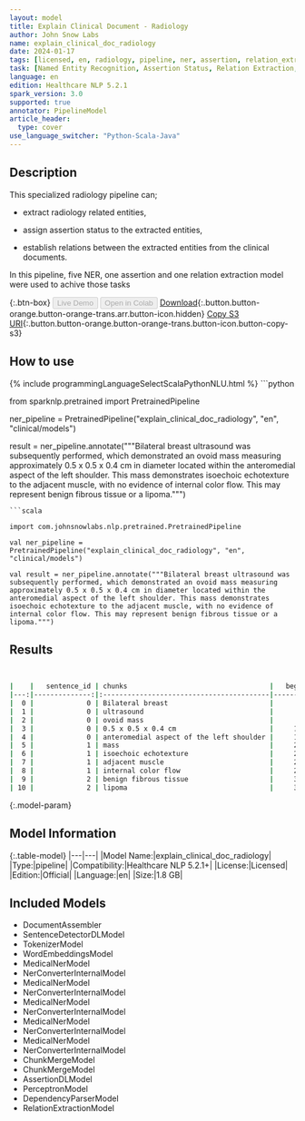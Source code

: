 ```yaml
---
layout: model
title: Explain Clinical Document - Radiology
author: John Snow Labs
name: explain_clinical_doc_radiology
date: 2024-01-17
tags: [licensed, en, radiology, pipeline, ner, assertion, relation_extraction]
task: [Named Entity Recognition, Assertion Status, Relation Extraction, Pipeline Healthcare]
language: en
edition: Healthcare NLP 5.2.1
spark_version: 3.0
supported: true
annotator: PipelineModel
article_header:
  type: cover
use_language_switcher: "Python-Scala-Java"
---
```


## Description

This specialized radiology pipeline can;

- extract radiology related entities,

- assign assertion status to the extracted entities,

- establish relations between the extracted entities from the clinical documents.

In this pipeline, five NER, one assertion and one relation extraction model were used to achive those tasks

{:.btn-box}
<button class="button button-orange" disabled>Live Demo</button>
<button class="button button-orange" disabled>Open in Colab</button>
[Download](https://s3.amazonaws.com/auxdata.johnsnowlabs.com/clinical/models/explain_clinical_doc_radiology_en_5.2.1_3.0_1705528099960.zip){:.button.button-orange.button-orange-trans.arr.button-icon.hidden}
[Copy S3 URI](s3://auxdata.johnsnowlabs.com/clinical/models/explain_clinical_doc_radiology_en_5.2.1_3.0_1705528099960.zip){:.button.button-orange.button-orange-trans.button-icon.button-copy-s3}

## How to use



<div class="tabs-box" markdown="1">
{% include programmingLanguageSelectScalaPythonNLU.html %}
```python

from sparknlp.pretrained import PretrainedPipeline

ner_pipeline = PretrainedPipeline("explain_clinical_doc_radiology", "en", "clinical/models")

result = ner_pipeline.annotate("""Bilateral breast ultrasound was subsequently performed, which demonstrated an ovoid mass measuring approximately 0.5 x 0.5 x 0.4 cm in diameter located within the anteromedial aspect of the left shoulder. This mass demonstrates isoechoic echotexture to the adjacent muscle, with no evidence of internal color flow. This may represent benign fibrous tissue or a lipoma.""")

```
```scala

import com.johnsnowlabs.nlp.pretrained.PretrainedPipeline

val ner_pipeline = PretrainedPipeline("explain_clinical_doc_radiology", "en", "clinical/models")

val result = ner_pipeline.annotate("""Bilateral breast ultrasound was subsequently performed, which demonstrated an ovoid mass measuring approximately 0.5 x 0.5 x 0.4 cm in diameter located within the anteromedial aspect of the left shoulder. This mass demonstrates isoechoic echotexture to the adjacent muscle, with no evidence of internal color flow. This may represent benign fibrous tissue or a lipoma.""")

```
</div>

## Results

```bash


|    |   sentence_id | chunks                                   |   begin |   end | entities                  |
|---:|--------------:|:-----------------------------------------|--------:|------:|:--------------------------|
|  0 |             0 | Bilateral breast                         |       0 |    15 | BodyPart                  |
|  1 |             0 | ultrasound                               |      17 |    26 | Imaging_Test              |
|  2 |             0 | ovoid mass                               |      78 |    87 | ImagingFindings           |
|  3 |             0 | 0.5 x 0.5 x 0.4 cm                       |     113 |   130 | Measurements              |
|  4 |             0 | anteromedial aspect of the left shoulder |     163 |   202 | BodyPart                  |
|  5 |             1 | mass                                     |     210 |   213 | ImagingFindings           |
|  6 |             1 | isoechoic echotexture                    |     228 |   248 | ImagingFindings           |
|  7 |             1 | adjacent muscle                          |     257 |   271 | BodyPart                  |
|  8 |             1 | internal color flow                      |     294 |   312 | ImagingFindings           |
|  9 |             2 | benign fibrous tissue                    |     334 |   354 | ImagingFindings           |
| 10 |             2 | lipoma                                   |     361 |   366 | Disease_Syndrome_Disorder |


```

{:.model-param}
## Model Information

{:.table-model}
|---|---|
|Model Name:|explain_clinical_doc_radiology|
|Type:|pipeline|
|Compatibility:|Healthcare NLP 5.2.1+|
|License:|Licensed|
|Edition:|Official|
|Language:|en|
|Size:|1.8 GB|

## Included Models

- DocumentAssembler
- SentenceDetectorDLModel
- TokenizerModel
- WordEmbeddingsModel
- MedicalNerModel
- NerConverterInternalModel
- MedicalNerModel
- NerConverterInternalModel
- MedicalNerModel
- NerConverterInternalModel
- MedicalNerModel
- NerConverterInternalModel
- MedicalNerModel
- NerConverterInternalModel
- ChunkMergeModel
- ChunkMergeModel
- AssertionDLModel
- PerceptronModel
- DependencyParserModel
- RelationExtractionModel